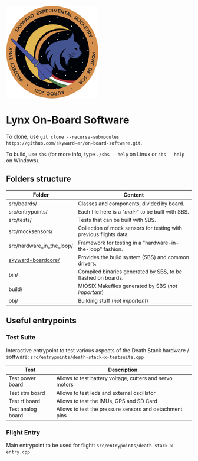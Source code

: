 <img src="doc/logo/lynx_logo.png" alt="drawing" width="250"/>

# Lynx On-Board Software

To clone, use `git clone --recurse-submodules https://github.com/skyward-er/on-board-software.git`.

To build, use `sbs` (for more info, type `./sbs --help` on Linux or `sbs --help` on Windows).

## Folders structure

|   Folder                  |   Content                                                         |
| ------------------------- | ----------------------------------------------------------------- |
| src/boards/               | Classes and components, divided by board.                         |
| src/entrypoints/          | Each file here is a "*main*" to be built with SBS.                |
| src/tests/                | Tests that can be built with SBS.                                 |
| src/mocksensors/          | Collection of mock sensors for testing with previous flights data.|
| src/hardware_in_the_loop/ | Framework for testing in a "hardware-in-the-loop" fashion.        |
| [skyward-boardcore/](https://github.com/skyward-er/skyward-boardcore)        | Provides the build system (SBS) and common drivers.               |
| bin/                      | Compiled binaries generated by SBS, to be flashed on boards.      |
| build/                    | MIOSIX Makefiles generated by SBS (*not important*)               |
| obj/                      | Building stuff (*not important*)                                  |


## Useful entrypoints

### Test Suite
Interactive entrypoint to test various aspects of the Death Stack hardware / software: `src/entrypoints/death-stack-x-testsuite.cpp` 

| Test              | Description                                              |
| ----------------- | -------------------------------------------------------- |
| Test power board  | Allows to test battery voltage, cutters and servo motors |
| Test stm board    | Allows to test leds and external oscillator              | 
| Test rf board     | Allows to test the IMUs, GPS and SD Card                 |
| Test analog board | Allows to test the pressure sensors and detachment pins  |

### Flight Entry
Main entrypoint to be used for flight: `src/entrypoints/death-stack-x-entry.cpp`
